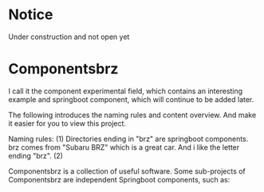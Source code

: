 # Notice
Under construction and not open yet


# Componentsbrz

I call it the component experimental field, which contains an interesting example and springboot component, which will continue to be added later.

The following introduces the naming rules and content overview. And make it easier for you to view this project.

Naming rules:
(1) Directories ending in "brz" are springboot components. brz comes from "Subaru BRZ" which is a great car. And i like the letter ending "brz".
(2) 


Componentsbrz is a collection of useful software. Some sub-projects of Componentsbrz are independent Springboot components, such as:




